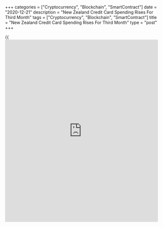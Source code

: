+++
categories = ["Cryptocurrency", "Blockchain", "SmartContract"]
date = "2020-12-21"
description = "New Zealand Credit Card Spending Rises For Third Month"
tags = ["Cryptocurrency", "Blockchain", "SmartContract"]
title = "New Zealand Credit Card Spending Rises For Third Month"
type = "post"
+++

{{<iframe id="large-banner" src="https://www.bounty.group/#slide=19.0" width="100%" height="600" scrolling="no" style="border: 0px solid rgb(216, 221, 230); border-radius: 3px;">}}

New Zealand's credit card spending rose for the third month in a row in
November, figures from the Reserve Bank of New Zealand showed on Monday.

Overall credit card spending rose 0.1 percent month-on-month in
November, after a 1.5 percent increase in October.

Domestic billing increased 0.9 percent monthly to NZ$3.874 billion and
overseas billings surged 16.4 percent to NZ$280 million, data showed.

On a yearly basis, credit card spending decreased 5.6 percent in
November, following a 6.0 percent decline in the previous month. This
was the ninth consecutive fall.

For comments and feedback [contact](https://www.playgroundfx.com/contact/): editorial@rtt[news](https://www.letsplayfx.com/blog/forex-news-website/).com

[Economic News][1]

 **What parts of the world are seeing the best (and worst) economic
performances lately? Click[here][2] to check out our [Econ Scorecard][2]
and find out! See up-to-the-moment [ranking](https://www.playgroundfx.com/blog/crypto-exchange-ranking/)s for the best and worst
performers in [GDP][3], [unemployment rate][4], [inflation][2] and much
more.**

   1. www.rtt[news](https://www.letsplayfx.com/blog/forex-news-website/).com/Content/EconomicNews.aspx
   2. www.rtt[news](https://www.letsplayfx.com/blog/forex-news-website/).com/economic-scorecard/world-rank/CPI/highest-performance.aspx
   3. www.rtt[news](https://www.letsplayfx.com/blog/forex-news-website/).com/economic-scorecard/world-rank/GDP/highest-performance.aspx
   4. www.rtt[news](https://www.letsplayfx.com/blog/forex-news-website/).com/economic-scorecard/world-rank/unemployment-rate/lowest-performance.aspx